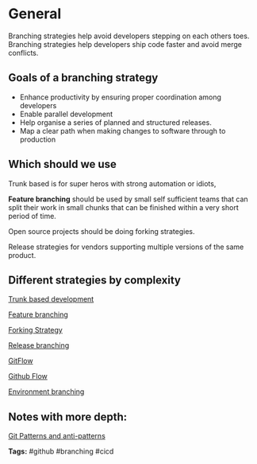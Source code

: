 # General

Branching strategies help avoid developers stepping on each others toes. Branching strategies help developers ship code faster and avoid merge conflicts.


## Goals of a branching strategy
- Enhance productivity by ensuring proper coordination among developers
- Enable parallel development
- Help organise a series of planned and structured releases.
- Map a clear path when making changes to software through to production


## Which should we use

Trunk based is for super heros with strong automation or idiots,

**Feature branching** should be used by small self sufficient teams that can split their work in small chunks that can be finished within a very short period of time.

Open source projects should be doing forking strategies.

Release strategies for vendors supporting multiple versions of the same product.


## Different strategies by complexity

[Trunk based development](./Trunk%20based%20development.md)

[Feature branching](./Feature%20branching.md)

[Forking Strategy](./Forking%20Strategy.md)

[Release branching](./Release%20branching.md)

[GitFlow](./GitFlow.md)

[Github Flow](./Github%20Flow.md)

[Environment branching](./Environment%20branching.md)

  
## Notes with more depth:

[Git Patterns and anti-patterns](./Git%20Patterns%20and%20anti-patterns.md)



**Tags:** #github #branching #cicd 